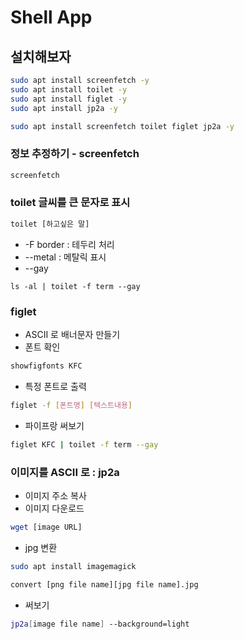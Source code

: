 # Shell App

## 설치해보자

```bash
sudo apt install screenfetch -y
sudo apt install toilet -y
sudo apt install figlet -y
sudo apt install jp2a -y

sudo apt install screenfetch toilet figlet jp2a -y
```



### 정보 추정하기 - screenfetch

```bash
screenfetch
```



### toilet 글씨를 큰 문자로 표시

```bash
toilet [하고싶은 말]
```

- -F border : 테두리 처리
- --metal : 메탈릭 표시
- --gay

```bsah
ls -al | toilet -f term --gay
```



### figlet

- ASCII 로 배너문자 만들기
- 폰트 확인

```bash
showfigfonts KFC
```

- 특정 폰트로 출력

```bash
figlet -f [폰트명] [텍스트내용]
```

- 파이프랑 써보기

```bash
figlet KFC | toilet -f term --gay
```



### 이미지를 ASCII 로 : jp2a

- 이미지 주소 복사
- 이미지 다운로드

```bash
wget [image URL]
```

- jpg 변환

```bash
sudo apt install imagemagick
```

```bash
convert [png file name][jpg file name].jpg
```

- 써보기

```bash
jp2a[image file name] --background=light
```

